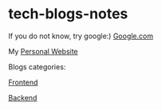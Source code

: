 # tech-blogs-notes

If you do not know, try google:)
[Google.com](https://www.google.com)

My [Personal Website](https://www.nathan-yang.com)

Blogs categories:


[Frontend](https://github.com/yhq1119/tech-blogs-notes/tree/master/front-end)

[Backend](https://github.com/yhq1119/tech-blogs-notes/tree/master/back-end)
